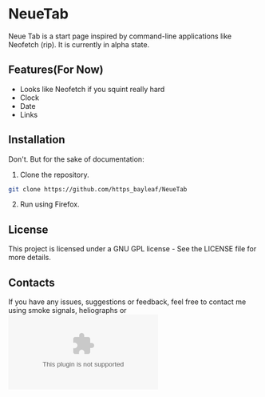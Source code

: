 # NeueTab
 Neue Tab is a start page inspired by command-line applications like Neofetch (rip). It is currently in alpha state.
## Features(For Now)
- Looks like Neofetch if you squint really hard
- Clock
- Date
- Links
## Installation
Don't. But for the sake of documentation:
1. Clone the repository.
  ```bash
  git clone https://github.com/https_bayleaf/NeueTab
  ```
2. Run using Firefox.
## License
This project is licensed under a GNU GPL license - See the LICENSE file for more details.
## Contacts
If you have any issues, suggestions or feedback, feel free to contact me using smoke signals, heliographs or ![E-Mail](mailto:ahnafzaman2006@gmail.com)